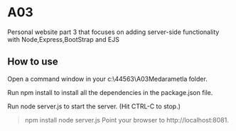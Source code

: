 # A03

Personal website part 3 that focuses on adding server-side functionality with Node,Express,BootStrap and EJS 

## How to use

Open a command window in your c:\44563\A03Medarametla folder.

Run npm install to install all the dependencies in the package.json file.

Run node server.js to start the server. (Hit CTRL-C to stop.)

> npm install
> node server.js
Point your browser to http://localhost:8081.